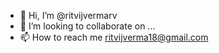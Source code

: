 - 👋 Hi, I’m @ritvijvermarv
- 💞️ I’m looking to collaborate on ...
- 📫 How to reach me ritvijverma18@gmail.com

<!---
mysteriousrv/mysteriousrv is a ✨ special ✨ repository because its `README.md` (this file) appears on your GitHub profile.
You can click the Preview link to take a look at your changes.
--->
